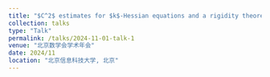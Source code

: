```yaml
---
title: "$C^2$ estimates for $k$-Hessian equations and a rigidity theorem"
collection: talks
type: "Talk"
permalink: /talks/2024-11-01-talk-1
venue: "北京数学会学术年会"
date: 2024/11
location: "北京信息科技大学, 北京"
---
```

